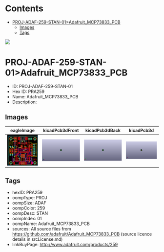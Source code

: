 



Contents
========

* [PROJ-ADAF-259-STAN-01>Adafruit_MCP73833_PCB](#proj-adaf-259-stan-01adafruit_mcp73833_pcb)
	* [Images](#images)
	* [Tags](#tags)
  
![][im]
# PROJ-ADAF-259-STAN-01>Adafruit_MCP73833_PCB

- ID: PROJ-ADAF-259-STAN-01
- Hex ID: PRA259
- Name: Adafruit_MCP73833_PCB
- Description: 

## Images
  
  

|eagleImage|kicadPcb3dFront|kicadPcb3dBack|kicadPcb3d|
| :---: | :---: | :---: | :---: |
|[![eagleImage](eagleImage_140.png)](eagleImage_600.png)|[![kicadPcb3dFront](kicadPcb3dFront_140.png)](kicadPcb3dFront_600.png)|[![kicadPcb3dBack](kicadPcb3dBack_140.png)](kicadPcb3dBack_600.png)|[![kicadPcb3d](kicadPcb3d_140.png)](kicadPcb3d_600.png)|

## Tags

- hexID: PRA259
- oompType: PROJ
- oompSize: ADAF
- oompColor: 259
- oompDesc: STAN
- oompIndex: 01
- oompName: Adafruit_MCP73833_PCB
- sources: All source files from https://github.com/adafruit/Adafruit_MCP73833_PCB (source licence details in srcLicense.md)
- linkBuyPage: http://www.adafruit.com/products/259



[im]: kicadPcb3d_450.png
